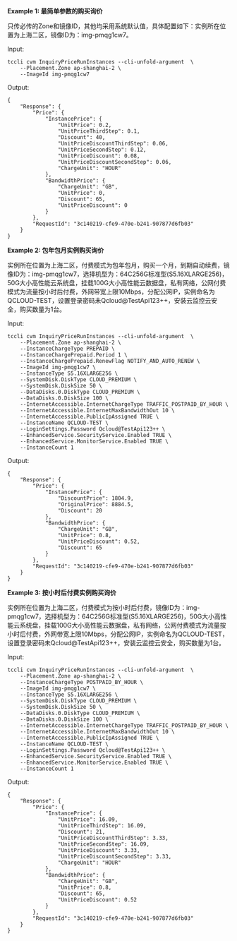 **Example 1: 最简单参数的购买询价**

只传必传的Zone和镜像ID，其他均采用系统默认值，具体配置如下：实例所在位置为上海二区，镜像ID为：img-pmqg1cw7。

Input: 

```
tccli cvm InquiryPriceRunInstances --cli-unfold-argument  \
    --Placement.Zone ap-shanghai-2 \
    --ImageId img-pmqg1cw7
```

Output: 
```
{
    "Response": {
        "Price": {
            "InstancePrice": {
                "UnitPrice": 0.2,
                "UnitPriceThirdStep": 0.1,
                "Discount": 40,
                "UnitPriceDiscountThirdStep": 0.06,
                "UnitPriceSecondStep": 0.12,
                "UnitPriceDiscount": 0.08,
                "UnitPriceDiscountSecondStep": 0.06,
                "ChargeUnit": "HOUR"
            },
            "BandwidthPrice": {
                "ChargeUnit": "GB",
                "UnitPrice": 0,
                "Discount": 65,
                "UnitPriceDiscount": 0
            }
        },
        "RequestId": "3c140219-cfe9-470e-b241-907877d6fb03"
    }
}
```

**Example 2: 包年包月实例购买询价**

实例所在位置为上海二区，付费模式为包年包月，购买一个月，到期自动续费，镜像ID为：img-pmqg1cw7，选择机型为：64C256G标准型(S5.16XLARGE256)，50G大小高性能云系统盘，挂载100G大小高性能云数据盘，私有网络，公网付费模式为流量按小时后付费，外网带宽上限10Mbps，分配公网IP，实例命名为QCLOUD-TEST，设置登录密码未Qcloud@TestApi123++，安装云监控云安全，购买数量为1台。

Input: 

```
tccli cvm InquiryPriceRunInstances --cli-unfold-argument  \
    --Placement.Zone ap-shanghai-2 \
    --InstanceChargeType PREPAID \
    --InstanceChargePrepaid.Period 1 \
    --InstanceChargePrepaid.RenewFlag NOTIFY_AND_AUTO_RENEW \
    --ImageId img-pmqg1cw7 \
    --InstanceType S5.16XLARGE256 \
    --SystemDisk.DiskType CLOUD_PREMIUM \
    --SystemDisk.DiskSize 50 \
    --DataDisks.0.DiskType CLOUD_PREMIUM \
    --DataDisks.0.DiskSize 100 \
    --InternetAccessible.InternetChargeType TRAFFIC_POSTPAID_BY_HOUR \
    --InternetAccessible.InternetMaxBandwidthOut 10 \
    --InternetAccessible.PublicIpAssigned TRUE \
    --InstanceName QCLOUD-TEST \
    --LoginSettings.Password Qcloud@TestApi123++ \
    --EnhancedService.SecurityService.Enabled TRUE \
    --EnhancedService.MonitorService.Enabled TRUE \
    --InstanceCount 1
```

Output: 
```
{
    "Response": {
        "Price": {
            "InstancePrice": {
                "DiscountPrice": 1804.9,
                "OriginalPrice": 8884.5,
                "Discount": 20
            },
            "BandwidthPrice": {
                "ChargeUnit": "GB",
                "UnitPrice": 0.8,
                "UnitPriceDiscount": 0.52,
                "Discount": 65
            }
        },
        "RequestId": "3c140219-cfe9-470e-b241-907877d6fb03"
    }
}
```

**Example 3: 按小时后付费实例购买询价**

实例所在位置为上海二区，付费模式为按小时后付费，镜像ID为：img-pmqg1cw7，选择机型为：64C256G标准型(S5.16XLARGE256)，50G大小高性能云系统盘，挂载100G大小高性能云数据盘，私有网络，公网付费模式为流量按小时后付费，外网带宽上限10Mbps，分配公网IP，实例命名为QCLOUD-TEST，设置登录密码未Qcloud@TestApi123++，安装云监控云安全，购买数量为1台。

Input: 

```
tccli cvm InquiryPriceRunInstances --cli-unfold-argument  \
    --Placement.Zone ap-shanghai-2 \
    --InstanceChargeType POSTPAID_BY_HOUR \
    --ImageId img-pmqg1cw7 \
    --InstanceType S5.16XLARGE256 \
    --SystemDisk.DiskType CLOUD_PREMIUM \
    --SystemDisk.DiskSize 50 \
    --DataDisks.0.DiskType CLOUD_PREMIUM \
    --DataDisks.0.DiskSize 100 \
    --InternetAccessible.InternetChargeType TRAFFIC_POSTPAID_BY_HOUR \
    --InternetAccessible.InternetMaxBandwidthOut 10 \
    --InternetAccessible.PublicIpAssigned TRUE \
    --InstanceName QCLOUD-TEST \
    --LoginSettings.Password Qcloud@TestApi123++ \
    --EnhancedService.SecurityService.Enabled TRUE \
    --EnhancedService.MonitorService.Enabled TRUE \
    --InstanceCount 1
```

Output: 
```
{
    "Response": {
        "Price": {
            "InstancePrice": {
                "UnitPrice": 16.09,
                "UnitPriceThirdStep": 16.09,
                "Discount": 21,
                "UnitPriceDiscountThirdStep": 3.33,
                "UnitPriceSecondStep": 16.09,
                "UnitPriceDiscount": 3.33,
                "UnitPriceDiscountSecondStep": 3.33,
                "ChargeUnit": "HOUR"
            },
            "BandwidthPrice": {
                "ChargeUnit": "GB",
                "UnitPrice": 0.8,
                "Discount": 65,
                "UnitPriceDiscount": 0.52
            }
        },
        "RequestId": "3c140219-cfe9-470e-b241-907877d6fb03"
    }
}
```

